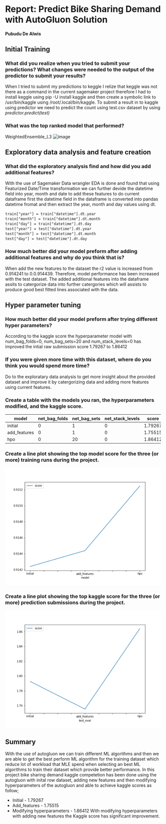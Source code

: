 # Report: Predict Bike Sharing Demand with AutoGluon Solution
#### Pubudu De Alwis

## Initial Training
### What did you realize when you tried to submit your predictions? What changes were needed to the output of the predictor to submit your results?
When I tried to submit my predictions to keggle I relize that keggle was not there as a command in the current sagemaker project therefore I had to install keggle using pip -U install kaggle and then create a symbolic link to /usr/bin/kaggle using /root/.local/bin/kaggle.
To submit a result in to kaggle using predictor we need to predict the count using test.csv dataset by using *predictor.predict(test)*

### What was the top ranked model that performed?
WeightedEnsemble_L3
![image](https://user-images.githubusercontent.com/98076289/211221532-d66af8ff-38af-42d5-ba8c-1fed984ccbb2.png)


## Exploratory data analysis and feature creation
### What did the exploratory analysis find and how did you add additional features?
With the use of Sagemaker Data wrangler EDA is done and found that using Featurized Date/Time transformation we can further devide the datetime field into year, month and date to add these features to do current dataframe first the datetime field in the dataframe is converted into pandas datetime fromat and then extract the year, month and day values using dt.
```
train["year"] = train["datetime"].dt.year
train["month"] = train["datetime"].dt.month
train["day"] = train["datetime"].dt.day
test["year"] = test["datetime"].dt.year
test["month"] = test["datetime"].dt.month
test["day"] = test["datetime"].dt.day
```

### How much better did your model preform after adding additional features and why do you think that is?
When add the new features to the dataset the r2 value is increased from 0.914241 to 0.0.914439. Therefore, model performance has been increased with the test dataset. The added additional features into the dataframe assits to catergorize data into further catergories which will assists to produce good best fitted lines associated with the data.

## Hyper parameter tuning
### How much better did your model preform after trying different hyper parameters?
According to the kaggle score the hyperparameter model with num_bag_folds=0, num_bag_sets=20 and num_stack_levels=0 has improved the intial raw submission score 1.79267 to 1.86412

### If you were given more time with this dataset, where do you think you would spend more time?
Do to the exploratary data analysis to get more insight about the provided dataset and improve it by catergorizing  data and adding more features using current features.

### Create a table with the models you ran, the hyperparameters modified, and the kaggle score.
|model|net_bag_folds|net_bag_sets|net_stack_levels|score|
|--|--|--|--|--|
|initial|0|1|0|1.79267|
|add_features|0|1|0|1.75515|
|hpo|0|20|0|1.86412|

### Create a line plot showing the top model score for the three (or more) training runs during the project.

![model_train_score.png](img/model_train_score.png)

### Create a line plot showing the top kaggle score for the three (or more) prediction submissions during the project.

![model_test_score.png](img/model_test_score.png)

## Summary

With the use of autogluon we can train different ML algorithms and then we are able to get the best perform ML algorithm for the training dataset which reduce lot of workload that MLE spend when selecting an best ML algorithms to train their dataset which provide better performance. In this project bike sharing demand kaggle competetion has been done using the autogluon with inital row dataset, adding new features and then modifying hyperparameters of the autogluon and able to achieve kaggle scores as follow;
* Initial - 1.79267
* Add_features - 1.75515
* Modifying hyperparameters - 1.86412
With modifying hyperparameters with adding new features the Kaggle score has significant improvement.
